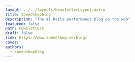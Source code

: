```yaml
---
layout: ../../layouts/NewsletterLayout.astro
title: Speedshopblog
description: "The #1 Rails performance blog on the web"
featured: false
path: newsletters
draft: false
link: https://www.speedshop.co/blog/
cover: 
authors:
  - speedshopblog
---
```


